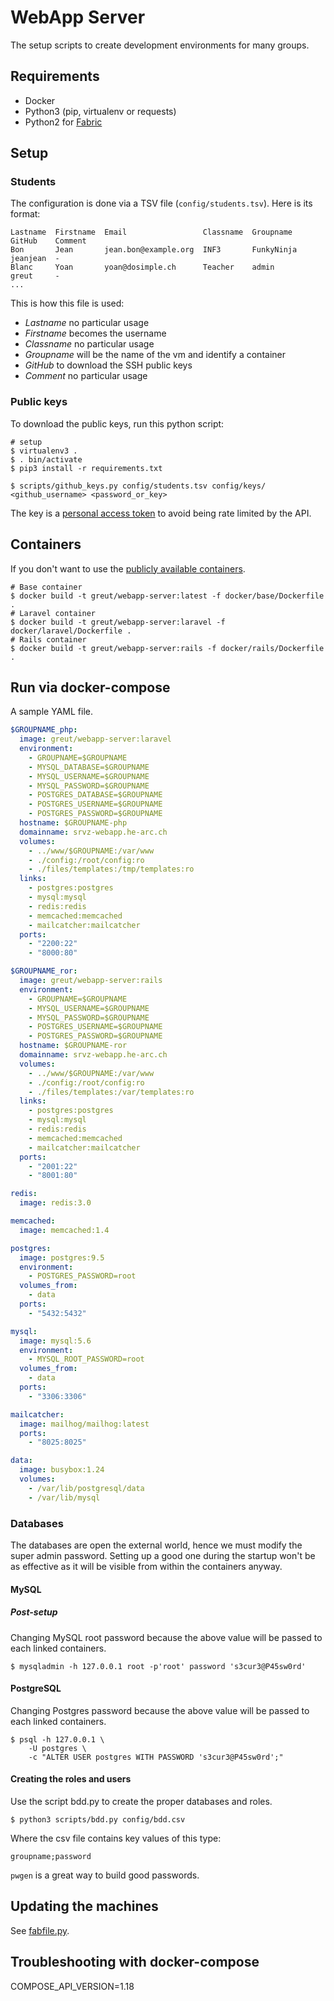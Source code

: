 # WebApp Server

The setup scripts to create development environments for many groups.

## Requirements

 * Docker
 * Python3 (pip, virtualenv or requests)
 * Python2 for [Fabric](http://docs.fabfile.org/)

## Setup

### Students

The configuration is done via a TSV file (`config/students.tsv`). Here is its
format:

```csv
Lastname  Firstname  Email                 Classname  Groupname   GitHub    Comment
Bon       Jean       jean.bon@example.org  INF3       FunkyNinja  jeanjean  -
Blanc     Yoan       yoan@dosimple.ch      Teacher    admin       greut     -
...
```

This is how this file is used:

* *Lastname* no particular usage
* *Firstname* becomes the username
* *Classname* no particular usage
* *Groupname* will be the name of the vm and identify a container
* *GitHub* to download the SSH public keys
* *Comment* no particular usage

### Public keys

To download the public keys, run this python script:

```shell
# setup
$ virtualenv3 .
$ . bin/activate
$ pip3 install -r requirements.txt

$ scripts/github_keys.py config/students.tsv config/keys/ <github_username> <password_or_key>
```

The key is a [personal access token](https://github.com/settings/tokens) to
avoid being rate limited by the API.

## Containers

If you don't want to use the [publicly available
containers](https://hub.docker.com/r/greut/webapp-server/).

```
# Base container
$ docker build -t greut/webapp-server:latest -f docker/base/Dockerfile .
# Laravel container
$ docker build -t greut/webapp-server:laravel -f docker/laravel/Dockerfile .
# Rails container
$ docker build -t greut/webapp-server:rails -f docker/rails/Dockerfile .
```

## Run via docker-compose

A sample YAML file.

```yaml
$GROUPNAME_php:
  image: greut/webapp-server:laravel
  environment:
    - GROUPNAME=$GROUPNAME
    - MYSQL_DATABASE=$GROUPNAME
    - MYSQL_USERNAME=$GROUPNAME
    - MYSQL_PASSWORD=$GROUPNAME
    - POSTGRES_DATABASE=$GROUPNAME
    - POSTGRES_USERNAME=$GROUPNAME
    - POSTGRES_PASSWORD=$GROUPNAME
  hostname: $GROUPNAME-php
  domainname: srvz-webapp.he-arc.ch
  volumes:
    - ../www/$GROUPNAME:/var/www
    - ./config:/root/config:ro
    - ./files/templates:/tmp/templates:ro
  links:
    - postgres:postgres
    - mysql:mysql
    - redis:redis
    - memcached:memcached
    - mailcatcher:mailcatcher
  ports:
    - "2200:22"
    - "8000:80"

$GROUPNAME_ror:
  image: greut/webapp-server:rails
  environment:
    - GROUPNAME=$GROUPNAME
    - MYSQL_USERNAME=$GROUPNAME
    - MYSQL_PASSWORD=$GROUPNAME
    - POSTGRES_USERNAME=$GROUPNAME
    - POSTGRES_PASSWORD=$GROUPNAME
  hostname: $GROUPNAME-ror
  domainname: srvz-webapp.he-arc.ch
  volumes:
    - ../www/$GROUPNAME:/var/www
    - ./config:/root/config:ro
    - ./files/templates:/var/templates:ro
  links:
    - postgres:postgres
    - mysql:mysql
    - redis:redis
    - memcached:memcached
    - mailcatcher:mailcatcher
  ports:
    - "2001:22"
    - "8001:80"

redis:
  image: redis:3.0

memcached:
  image: memcached:1.4

postgres:
  image: postgres:9.5
  environment:
    - POSTGRES_PASSWORD=root
  volumes_from:
    - data
  ports:
    - "5432:5432"

mysql:
  image: mysql:5.6
  environment:
    - MYSQL_ROOT_PASSWORD=root
  volumes_from:
    - data
  ports:
    - "3306:3306"

mailcatcher:
  image: mailhog/mailhog:latest
  ports:
    - "8025:8025"

data:
  image: busybox:1.24
  volumes:
    - /var/lib/postgresql/data
    - /var/lib/mysql
```

### Databases

The databases are open the external world, hence we must modify the super admin
password. Setting up a good one during the startup won't be as effective as it
will be visible from within the containers anyway.

#### MySQL

##### Post-setup

Changing MySQL root password because the above value will be passed to each
linked containers.

```shell
$ mysqladmin -h 127.0.0.1 root -p'root' password 's3cur3@P45sw0rd'
```

#### PostgreSQL

Changing Postgres password because the above value will be passed to each
linked containers.

```shell
$ psql -h 127.0.0.1 \
    -U postgres \
    -c "ALTER USER postgres WITH PASSWORD 's3cur3@P45sw0rd';"
```

#### Creating the roles and users

Use the script bdd.py to create the proper databases and roles.

    $ python3 scripts/bdd.py config/bdd.csv

Where the csv file contains key values of this type:

    groupname;password

`pwgen` is a great way to build good passwords.

## Updating the machines

See [fabfile.py](fabfile.py).


## Troubleshooting with docker-compose

COMPOSE_API_VERSION=1.18
